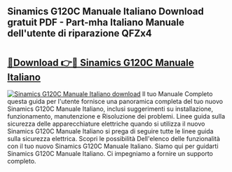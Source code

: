 ## Sinamics G120C Manuale Italiano Download gratuit PDF - Part-mha Italiano Manuale dell'utente di riparazione QFZx4

# <h2><a href="http://dffmcdp.blite.top/?on=Sinamics+G120C+Manuale+Italiano">🔗Download 👉🔴 Sinamics G120C Manuale Italiano</a></h2>

[![Sinamics G120C Manuale Italiano download](https://i.imgur.com/lujVjoI.png)](http://dffmcdp.blite.top/?on=Sinamics+G120C+Manuale+Italiano)
Il tuo Manuale Completo questa guida per l'utente fornisce una panoramica completa del tuo nuovo Sinamics G120C Manuale Italiano, inclusi suggerimenti su installazione, funzionamento, manutenzione e Risoluzione dei problemi. Linee guida sulla sicurezza delle apparecchiature elettriche quando si utilizza il nuovo Sinamics G120C Manuale Italiano si prega di seguire tutte le linee guida sulla sicurezza elettrica. Scopri le possibilità Dell'elenco delle funzionalità con il tuo nuovo Sinamics G120C Manuale Italiano. Siamo qui per guidarti Sinamics G120C Manuale Italiano. Ci impegniamo a fornire un supporto completo.
